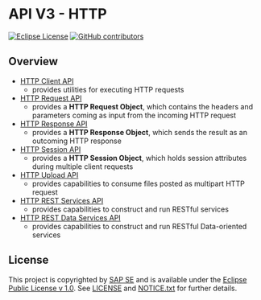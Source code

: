 # API V3 - HTTP

[![Eclipse License](http://img.shields.io/badge/license-Eclipse-brightgreen.svg)](LICENSE)
[![GitHub contributors](https://img.shields.io/github/contributors/dirigiblelabs/api-v3-http.svg)](https://github.com/dirigiblelabs/api-v3-http/graphs/contributors)

## Overview

* [HTTP Client API](http://www.dirigible.io/api/http_client.html)
  - provides utilities for executing HTTP requests
* [HTTP Request API](http://www.dirigible.io/api/http_request.html)
  - provides a **HTTP Request Object**, which contains the headers and parameters coming as input from the incoming HTTP request
* [HTTP Response API](http://www.dirigible.io/api/http_response.html)
  - provides a **HTTP Response Object**, which sends the result as an outcoming HTTP response
* [HTTP Session API](http://www.dirigible.io/api/http_session.html)
  - provides а **HTTP Session Object**, which holds session attributes during multiple client requests
* [HTTP Upload API](http://www.dirigible.io/api/http_upload.html)
  - provides capabilities to consume files posted as multipart HTTP request
* [HTTP REST Services API](http://www.dirigible.io/api/http_rs.html)
  - provides capabilities to construct and run RESTful services
* [HTTP REST Data Services API](http://www.dirigible.io/api/http_rs-data.html)
  - provides capabilities to construct and run RESTful Data-oriented services

## License

This project is copyrighted by [SAP SE](http://www.sap.com/) and is available under the [Eclipse Public License v 1.0](https://www.eclipse.org/legal/epl-v10.html). See [LICENSE](LICENSE) and [NOTICE.txt](NOTICE.txt) for further details.

